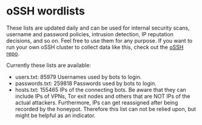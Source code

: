 # oSSH wordlists
These lists are updated daily and can be used for internal security scans, username and password policies, intrusion detection, IP reputation decisions, and so on. Feel free to use them for any purpose. If you want to run your own oSSH cluster to collect data like this, check out the [oSSH repo](https://github.com/toxyl/ossh).  

Currently these lists are available:  
- users.txt: 85979                                                                                                                                                                                                                                                                                                                                                                                                                                                                                  Usernames used by bots to login. 
- passwords.txt: 259818                                                                                                                                                                                                                                                                                                                                                                                                                                                                                  Passwords used by bots to login. 
- hosts.txt: 155465                                                                                                                                                                                                                                                                                                                                                                                                                                                                                  IPs of the connecting bots. Be aware that they can include IPs of VPNs, Tor exit nodes and others that are NOT IPs of the actual attackers. Furthermore, IPs can get reassigned after being recorded by the honeypot. Therefore this list can not be relied upon, but might be helpful as an indicator.
